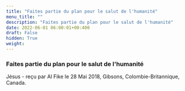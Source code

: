 ```yaml
---
title: "Faites partie du plan pour le salut de l'humanité"
menu_title: ""
description: "Faites partie du plan pour le salut de l'humanité"
date: 2022-06-01 06:00:01+00:400
draft: False
hidden: True
weight:
---
```

### Faites partie du plan pour le salut de l'humanité

Jésus - reçu par Al Fike le 28 Mai 2018, Gibsons, Colombie-Britannique, Canada.



